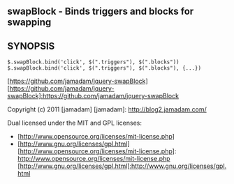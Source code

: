 swapBlock - Binds triggers and blocks for swapping
---------------

## SYNOPSIS

    $.swapBlock.bind('click', $(".triggers"), $(".blocks"))
    $.swapBlock.bind('click', $(".triggers"), $(".blocks"), {...})

[https://github.com/jamadam/jquery-swapBlock]
[https://github.com/jamadam/jquery-swapBlock]:https://github.com/jamadam/jquery-swapBlock

Copyright (c) 2011 [jamadam]
[jamadam]: http://blog2.jamadam.com/

Dual licensed under the MIT and GPL licenses:

- [http://www.opensource.org/licenses/mit-license.php]
- [http://www.gnu.org/licenses/gpl.html]
[http://www.opensource.org/licenses/mit-license.php]: http://www.opensource.org/licenses/mit-license.php
[http://www.gnu.org/licenses/gpl.html]:http://www.gnu.org/licenses/gpl.html